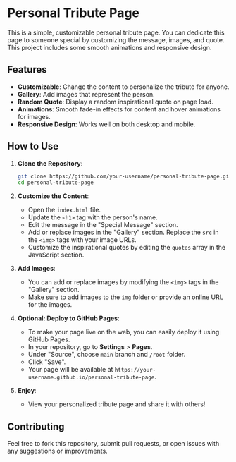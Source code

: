 # Personal Tribute Page

This is a simple, customizable personal tribute page. You can dedicate this page to someone special by customizing the message, images, and quote. This project includes some smooth animations and responsive design.

## Features
- **Customizable**: Change the content to personalize the tribute for anyone.
- **Gallery**: Add images that represent the person.
- **Random Quote**: Display a random inspirational quote on page load.
- **Animations**: Smooth fade-in effects for content and hover animations for images.
- **Responsive Design**: Works well on both desktop and mobile.

## How to Use

1. **Clone the Repository**:
    ```bash
    git clone https://github.com/your-username/personal-tribute-page.git
    cd personal-tribute-page
    ```

2. **Customize the Content**:
    - Open the `index.html` file.
    - Update the `<h1>` tag with the person's name.
    - Edit the message in the "Special Message" section.
    - Add or replace images in the "Gallery" section. Replace the `src` in the `<img>` tags with your image URLs.
    - Customize the inspirational quotes by editing the `quotes` array in the JavaScript section.

3. **Add Images**:
    - You can add or replace images by modifying the `<img>` tags in the "Gallery" section.
    - Make sure to add images to the `img` folder or provide an online URL for the images.

4. **Optional: Deploy to GitHub Pages**:
    - To make your page live on the web, you can easily deploy it using GitHub Pages.
    - In your repository, go to **Settings** > **Pages**.
    - Under "Source", choose `main` branch and `/root` folder.
    - Click "Save".
    - Your page will be available at `https://your-username.github.io/personal-tribute-page`.

5. **Enjoy**:
    - View your personalized tribute page and share it with others!

## Contributing

Feel free to fork this repository, submit pull requests, or open issues with any suggestions or improvements.


